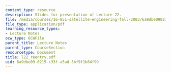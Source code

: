```yaml
---
content_type: resource
description: Slides for presentation of Lecture 22.
file: /media/courses/16-851-satellite-engineering-fall-2003/6a9dbe090215c33fa5ad5bf9f1b84f99_l22_reentry.pdf
file_type: application/pdf
learning_resource_types:
- Lecture Notes
ocw_type: OCWFile
parent_title: Lecture Notes
parent_type: CourseSection
resourcetype: Document
title: l22_reentry.pdf
uid: 6a9dbe09-0215-c33f-a5ad-5bf9f1b84f99
---
```

